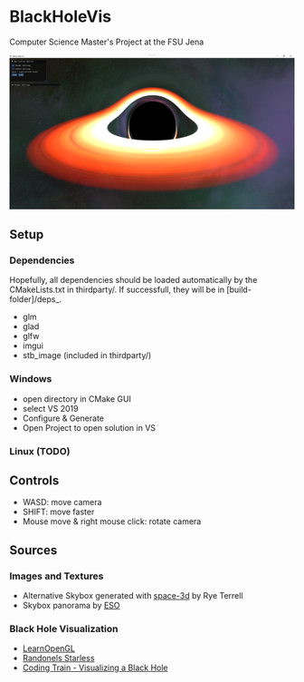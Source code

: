 # BlackHoleVis
Computer Science Master's Project at the FSU Jena 

![](screenshots/Screenshot_starless.png)

## Setup

### Dependencies
Hopefully, all dependencies should be loaded automatically by the CMakeLists.txt in thirdparty/. If successfull, they will be in [build-folder]/deps_.
- glm
- glad
- glfw
- imgui
- stb_image (included in thirdparty/)

### Windows
- open directory in CMake GUI
- select VS 2019
- Configure & Generate
- Open Project to open solution in VS

### Linux (TODO)

## Controls
- WASD: move camera
- SHIFT: move faster
- Mouse move & right mouse click: rotate camera

## Sources
### Images and Textures
- Alternative Skybox generated with [space-3d](https://wwwtyro.github.io/space-3d/#animationSpeed=1&fov=80&nebulae=true&pointStars=true&resolution=1024&seed=3wq0xhr2fwu8&stars=true&sun=false) by Rye Terrell
- Skybox panorama by [ESO](https://www.eso.org/public/germany/images/eso0932a/)
### Black Hole Visualization
- [LearnOpenGL](https://learnopengl.com/)
- [Randonels Starless](https://github.com/rantonels/starless)
- [Coding Train - Visualizing a Black Hole](https://www.youtube.com/watch?v=Iaz9TqYWUmA)
